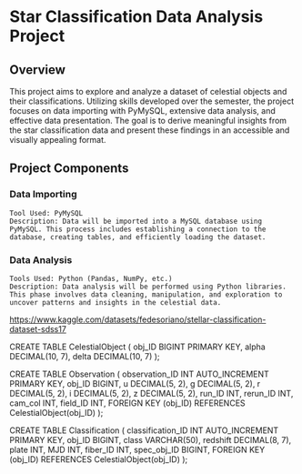 # Star Classification Data Analysis Project

## Overview

This project aims to explore and analyze a dataset of celestial objects and their classifications. Utilizing skills developed over the semester, the project focuses on data importing with PyMySQL, extensive data analysis, and effective data presentation. The goal is to derive meaningful insights from the star classification data and present these findings in an accessible and visually appealing format.

## Project Components

### Data Importing

    Tool Used: PyMySQL
    Description: Data will be imported into a MySQL database using PyMySQL. This process includes establishing a connection to the database, creating tables, and efficiently loading the dataset.

### Data Analysis

    Tools Used: Python (Pandas, NumPy, etc.)
    Description: Data analysis will be performed using Python libraries. This phase involves data cleaning, manipulation, and exploration to uncover patterns and insights in the celestial data.



https://www.kaggle.com/datasets/fedesoriano/stellar-classification-dataset-sdss17


CREATE TABLE CelestialObject (
    obj_ID BIGINT PRIMARY KEY,
    alpha DECIMAL(10, 7),
    delta DECIMAL(10, 7)
);

CREATE TABLE Observation (
    observation_ID INT AUTO_INCREMENT PRIMARY KEY,
    obj_ID BIGINT,
    u DECIMAL(5, 2),
    g DECIMAL(5, 2),
    r DECIMAL(5, 2),
    i DECIMAL(5, 2),
    z DECIMAL(5, 2),
    run_ID INT,
    rerun_ID INT,
    cam_col INT,
    field_ID INT,
    FOREIGN KEY (obj_ID) REFERENCES CelestialObject(obj_ID)
);

CREATE TABLE Classification (
    classification_ID INT AUTO_INCREMENT PRIMARY KEY,
    obj_ID BIGINT,
    class VARCHAR(50),
    redshift DECIMAL(8, 7),
    plate INT,
    MJD INT,
    fiber_ID INT,
    spec_obj_ID BIGINT,
    FOREIGN KEY (obj_ID) REFERENCES CelestialObject(obj_ID)
);
